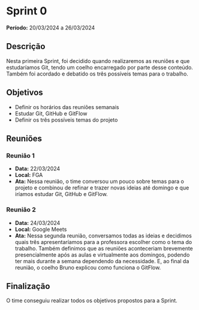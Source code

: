 # Sprint 0

**Período:** 20/03/2024 a 26/03/2024

## Descrição
Nesta primeira Sprint, foi decidido quando realizaremos as reuniões e que estudaríamos Git, tendo um coelho encarregado por parte desse conteúdo. Também foi acordado e debatido os três possíveis temas para o trabalho.

## Objetivos
- Definir os horários das reuniões semanais
- Estudar Git, GitHub e GitFlow
- Definir os três possíveis temas do projeto 

## Reuniões
### Reunião 1
- **Data:** 22/03/2024
- **Local:** FGA
- **Ata:**
  Nessa reunião, o time conversou um pouco sobre temas para o projeto e combinou de refinar e trazer novas ideias até domingo e que iríamos estudar Git, GitHub e GitFlow.

### Reunião 2
- **Data:** 24/03/2024
- **Local:** Google Meets
- **Ata:**
  Nessa segunda reunião, conversamos todas as ideias e decidimos quais três apresentaríamos para a professora escolher como o tema do trabalho. Também definimos que as reuniões aconteceriam brevemente presencialmente após as aulas e virtualmente aos domingos, podendo ter mais durante a semana dependendo da necessidade. E, ao final da reunião, o coelho Bruno explicou como funciona o GitFlow.

## Finalização
O time conseguiu realizar todos os objetivos propostos para a Sprint.
